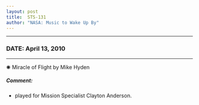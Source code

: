 ```yaml
---
layout: post
title:  STS-131
author: "NASA: Music to Wake Up By"
---
```


----
### DATE: April 13, 2010
----
✺ Miracle of Flight by Mike Hyden

##### Comment:
* played for Mission Specialist Clayton Anderson.
